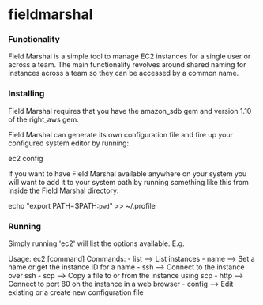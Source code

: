 # fieldmarshal

### Functionality
Field Marshal is a simple tool to manage EC2 instances for a single
user or across a team.  The main functionality revolves around
shared naming for instances across a team so they can be accessed
by a common name.  

### Installing

Field Marshal requires that you have the amazon_sdb gem and version
1.10 of the right_aws gem.

Field Marshal can generate its own configuration file and fire up
your configured system editor by running:

  ec2 config

If you want to have Field Marshal available anywhere on your system
you will want to add it to your system path by running something
like this from inside the Field Marshal directory:

  echo "export PATH=$PATH:`pwd`" >> ~/.profile

### Running
Simply running 'ec2' will list the options available.  E.g.

Usage: ec2 [command]
	Commands:
	  - list 	--> List instances
	  - name	--> Set a name or get the instance ID for a name
	  - ssh		--> Connect to the instance over ssh
	  - scp		--> Copy a file to or from the instance using scp
	  - http	--> Connect to port 80 on the instance in a web browser
	  - config	--> Edit existing or a create new configuration file
